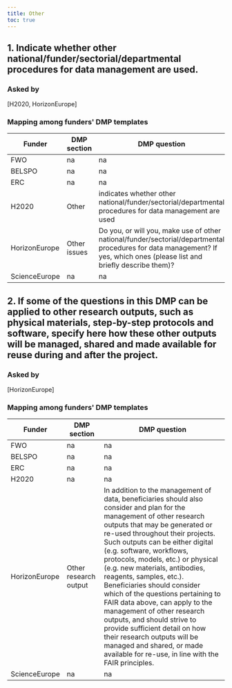```yaml
---
title: Other
toc: true
---
```


## 1. Indicate whether other national/funder/sectorial/departmental procedures for data management are used.
### Asked by
[H2020, HorizonEurope]
<!--### Meaning-->
<!--### Example answers-->
### Mapping among funders' DMP templates


| Funder        | DMP section  | DMP question                                                                                                                                                              |
|---------------|--------------|---------------------------------------------------------------------------------------------------------------------------------------------------------------------------|
| FWO           | na           | na                                                                                                                                                                        |
| BELSPO        | na           | na                                                                                                                                                                        |
| ERC           | na           | na                                                                                                                                                                        |
| H2020         | Other        | indicates whether other national/funder/sectorial/departmental procedures for data management are used                                                                    |
| HorizonEurope | Other issues | Do you, or will you, make use of other national/funder/sectorial/departmental procedures for data management? If yes, which ones (please list and briefly describe them)? |
| ScienceEurope | na           | na                                                                                                                                                                        |

## 2. If some of the questions in this DMP can be applied to other research outputs, such as physical materials, step-by-step protocols and software, specify here how these other outputs will be managed, shared and made available for reuse during and after the project.
### Asked by
[HorizonEurope]
<!--### Meaning-->
<!--### Example answers-->
### Mapping among funders' DMP templates


| Funder        | DMP section           | DMP question                                                                                                                                                                                                                                                                                                                                                                                                                                                                                                                                                                                                                                                                  |
|---------------|-----------------------|-------------------------------------------------------------------------------------------------------------------------------------------------------------------------------------------------------------------------------------------------------------------------------------------------------------------------------------------------------------------------------------------------------------------------------------------------------------------------------------------------------------------------------------------------------------------------------------------------------------------------------------------------------------------------------|
| FWO           | na                    | na                                                                                                                                                                                                                                                                                                                                                                                                                                                                                                                                                                                                                                                                            |
| BELSPO        | na                    | na                                                                                                                                                                                                                                                                                                                                                                                                                                                                                                                                                                                                                                                                            |
| ERC           | na                    | na                                                                                                                                                                                                                                                                                                                                                                                                                                                                                                                                                                                                                                                                            |
| H2020         | na                    | na                                                                                                                                                                                                                                                                                                                                                                                                                                                                                                                                                                                                                                                                            |
| HorizonEurope | Other research output | In addition to the management of data, beneficiaries should also consider and plan for the management of other research outputs that may be generated or re-used throughout their projects. Such outputs can be either digital (e.g. software, workflows, protocols, models, etc.) or physical (e.g. new materials, antibodies, reagents, samples, etc.). Beneficiaries should consider which of the questions pertaining to FAIR data above, can apply to the management of other research outputs, and should strive to provide sufficient detail on how their research outputs will be managed and shared, or made available for re-use, in line with the FAIR principles. |
| ScienceEurope | na                    | na                                                                                                                                                                                                                                                                                                                                                                                                                                                                                                                                                                                                                                                                            |
